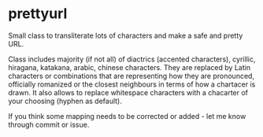 # prettyurl
Small class to transliterate lots of characters and make a safe and pretty URL.

Class includes  majority (if not all) of diactrics (accented characters), cyrillic, hiragana, katakana, arabic, chinese characters. They are replaced by Latin characters or combinations that are representing how they are pronounced, officially romanized or the closest neighbours in terms of how a chartacer is drawn. It also allows to replace whitespace characters with a chacarter of your choosing (hyphen as default).

If you think some mapping needs to be corrected or added - let me know through commit or issue.
